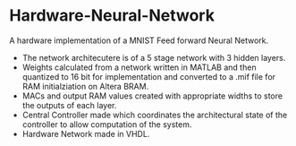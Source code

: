 # Hardware-Neural-Network
A hardware implementation of a MNIST Feed forward Neural Network.
- The network architecutere is of a 5 stage network with 3 hidden layers.
- Weights calculated from a network written in MATLAB and then quantized to 16 bit for implementation
  and converted to a .mif file for RAM initialziation on Altera BRAM.
- MACs and output RAM values created with appropriate widths to store the outputs of each layer.
- Central Controller made which coordinates the architectural state of the controller to allow computation of the system.
- Hardware Network made in VHDL.
